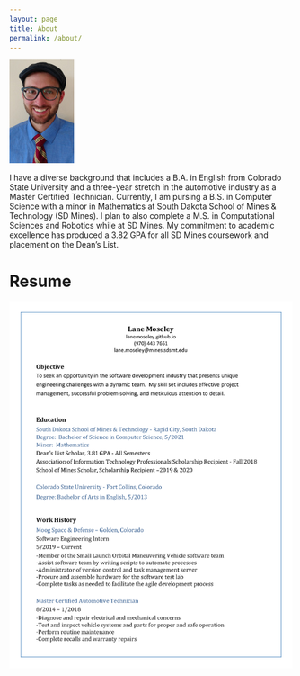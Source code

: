 ```yaml
---
layout: page
title: About
permalink: /about/
---
```


![Photo: Lane Moseley](/assets/Moseley_Headshot.jpg)

I have a diverse background that includes a B.A. in English from Colorado State University and a three-year stretch in the automotive industry as a Master Certified Technician. Currently, I am pursing a B.S. in Computer Science with a minor in Mathematics at South Dakota School of Mines & Technology (SD Mines). I plan to also complete a M.S. in Computational Sciences and Robotics while at SD Mines. My commitment to academic excellence has produced a 3.82 GPA for all SD Mines coursework and placement on the Dean’s List.

# Resume
[![Photo: Resume](/assets/Resume.png)](../assets/Resume.pdf)
